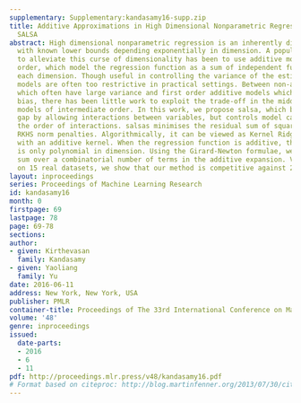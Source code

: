 ```yaml
---
supplementary: Supplementary:kandasamy16-supp.zip
title: Additive Approximations in High Dimensional Nonparametric Regression via the
  SALSA
abstract: High dimensional nonparametric regression is an inherently difficult problem
  with known lower bounds depending exponentially in dimension. A popular strategy
  to alleviate this curse of dimensionality has been to use additive models of \emphfirst
  order, which model the regression function as a sum of independent functions on
  each dimension. Though useful in controlling the variance of the estimate, such
  models are often too restrictive in practical settings. Between non-additive models
  which often have large variance and first order additive models which have large
  bias, there has been little work to exploit the trade-off in the middle via additive
  models of intermediate order. In this work, we propose salsa, which bridges this
  gap by allowing interactions between variables, but controls model capacity by limiting
  the order of interactions. salsas minimises the residual sum of squares with squared
  RKHS norm penalties. Algorithmically, it can be viewed as Kernel Ridge Regression
  with an additive kernel. When the regression function is additive, the excess risk
  is only polynomial in dimension. Using the Girard-Newton formulae, we efficiently
  sum over a combinatorial number of terms in the additive expansion. Via a comparison
  on 15 real datasets, we show that our method is competitive against 21 other alternatives.
layout: inproceedings
series: Proceedings of Machine Learning Research
id: kandasamy16
month: 0
firstpage: 69
lastpage: 78
page: 69-78
sections: 
author:
- given: Kirthevasan
  family: Kandasamy
- given: Yaoliang
  family: Yu
date: 2016-06-11
address: New York, New York, USA
publisher: PMLR
container-title: Proceedings of The 33rd International Conference on Machine Learning
volume: '48'
genre: inproceedings
issued:
  date-parts:
  - 2016
  - 6
  - 11
pdf: http://proceedings.mlr.press/v48/kandasamy16.pdf
# Format based on citeproc: http://blog.martinfenner.org/2013/07/30/citeproc-yaml-for-bibliographies/
---
```

